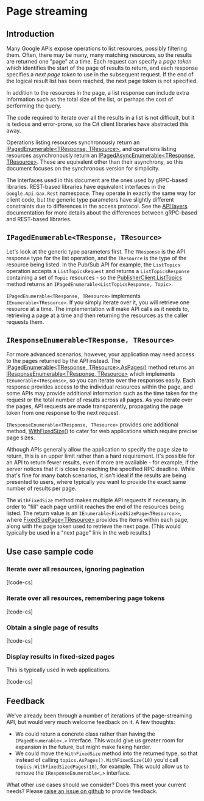 
# Page streaming

## Introduction

Many Google APIs expose operations to list resources, possibly
filtering them. Often, there may be many, many matching resources,
so the results are returned one "page" at a time. Each request can
specify a *page token* which identifies the start of the page of
results to return, and each response specifies a *next page token*
to use in the subsequent request. If the end of the logical result
list has been reached, the next page token is not specified.

In addition to the resources in the page, a list response can
include extra information such as the total size of the list,
or perhaps the cost of performing the query.

The code required to iterate over all the results in a list is not
difficult, but it is tedious and error-prone, so the C# client
libraries have abstracted this away.

Operations listing resources synchronously return an
[IPagedEnumerable&lt;TResponse, TResource&gt;](obj/api/Google.Api.Gax.IPagedEnumerable-2.yml), and operations listing
resources asynchronously return an
[IPagedAsyncEnumerable&lt;TResponse, TResource&gt;](obj/api/Google.Api.Gax.IPagedAsyncEnumerable-2.yml).
These are equivalent other than their asynchrony, so
this document focuses on the synchronous version for simplicity.

The interfaces used in this document are the ones used by gRPC-based libraries.
REST-based libraries have equivalent interfaces in the `Google.Api.Gax.Rest` namespace.
They operate in exactly the same way for client code, but the generic type parameters
have slightly different constraints due to differences in the access protocol. See the
[API layers](api-layers.md) documentation for more details about the differences between
gRPC-based and REST-based libraries.

## `IPagedEnumerable<TResponse, TResource>`

Let's look at the generic type parameters first. The `TResponse` is
the API response type for the list operation, and the `TResource` is
the type of the resource being listed. In the Pub/Sub API for
example, the `ListTopics` operation accepts a `ListTopicsRequest`
and returns a `ListTopicsResponse` containing a set of `Topic`
resources - so the [PublisherClient.ListTopics](Google.Pubsub.V1/api/Google.Pubsub.V1.PublisherClient.html#Google_Pubsub_V1_PublisherClient_ListTopics_System_String_System_String_System_Nullable_System_Int32__Google_Api_Gax_CallSettings_)
method returns an `IPagedEnumerable<ListTopicsResponse, Topic>`.

`IPagedEnumerable<TResponse, TResource>` implements
`IEnumerable<TResource>`.  If you simply iterate over it, you will
retrieve one resource at a time. The implementation will make API
calls as it needs to, retrieving a page at a time and then returning
the resources as the caller requests them.

## `IResponseEnumerable<TResponse, TResource>`

For more advanced scenarios, however, your application may need access
to the pages returned by the API instead. The
[IPagedEnumerable&lt;TResponse, TResource&gt;.AsPages()](obj/api/Google.Api.Gax.IPagedEnumerable-2.yml#Google_Api_Gax_IPagedEnumerable_2_AsPages)
method returns an [IResponseEnumerable&lt;TResponse, TResource&gt;](obj/api/Google.Api.Gax.IResponseEnumerable-2.yml) which
implements `IEnumerable<TResponse>`, so you can iterate over the responses easily. Each
response provides access to the individual resources within the page, and some APIs may
provide additional information such as the time taken for the request or the total number of
results across all pages. As you iterate over the pages, API requests are made
transparently, propagating the page token from one response to the next request.

`IResponseEnumerable<TResponse, TResource>` provides one additional method, 
[WithFixedSize()](obj/api/Google.Api.Gax.IResponseEnumerable-2.yml#Google_Api_Gax_IResponseEnumerable_2_WithFixedSize_System_Int32_)
to cater for web applications which require precise page sizes.

Although APIs generally allow the application to specify the page size to return, this
is an upper limit rather than a hard requirement. It's possible for an API to return fewer results,
even if more are available - for example, if the server notices that it is close to reaching the specified
RPC deadline. While that's fine for many batch scenarios, it isn't ideal if the results are being presented to users,
where typically you want to provide the exact same number of results per page.

The `WithFixedSize` method makes multiple API requests if necessary, in order to "fill" each page
until it reaches the end of the resources being listed. The return value is an `IEnumerable<FixedSizePage<TResource>>`, where
[FixedSizePage&lt;TResource&gt;](obj/api/Google.Api.Gax.FixedSizePage-1.yml#Google_Api_Gax_FixedSizePage_1) provides the items
within each page, along with the page token used to retrieve the next page. (This would typically be used in a "next page" link
in the web results.)

## Use case sample code

### Iterate over all resources, ignoring pagination

[!code-cs[](obj/snippets/Google.Cloud.Docs.PageStreaming.txt#AllResources)]

### Iterate over all resources, remembering page tokens

[!code-cs[](obj/snippets/Google.Cloud.Docs.PageStreaming.txt#Responses)]

### Obtain a single page of results

[!code-cs[](obj/snippets/Google.Cloud.Docs.PageStreaming.txt#SingleResponse)]

### Display results in fixed-sized pages

This is typically used in web applications.

[!code-cs[](obj/snippets/Google.Cloud.Docs.PageStreaming.txt#WithFixedSize)]

## Feedback

We've already been through a number of iterations of the page-streaming API,
but would very much welcome feedback on it. A few thoughts:

- We could return a concrete class rather than having the `IPagedEnumerable<,>`
  interface. This would give us greater room for expansion in the future, but
  might make faking harder.
- We could move the `WithFixedSize` method into the returned type, so that
  instead of calling `topics.AsPages().WithFixedSize(10)` you'd call
  `topics.WithFixedSizedPages(10)`, for example. This would allow us to remove
  the `IResponseEnumerable<,>` interface.

What other use cases should we consider? Does this meet your current needs?
Please [raise an issue on github](https://github.com/GoogleCloudPlatform/google-cloud-dotnet/issues/new)
to provide feedback.